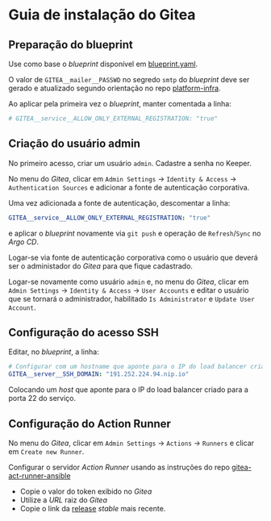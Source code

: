 # Guia de instalação do Gitea

## Preparação do blueprint

Use como base o _blueprint_ disponível em [blueprint.yaml](https://github.com/lwsa-tech/platform-tools-workloads/blob/main/staging/blueprints/forge/blueprint.yaml).

O valor de `GITEA__mailer__PASSWD` no segredo `smtp` do _blueprint_ deve ser gerado e atualizado segundo orientação no repo [platform-infra](https://github.com/lwsa-tech/platform-infra).

Ao aplicar pela primeira vez o _blueprint_, manter comentada a linha:

```yaml
# GITEA__service__ALLOW_ONLY_EXTERNAL_REGISTRATION: "true"
```

## Criação do usuário admin

No primeiro acesso, criar um usuário `admin`. Cadastre a senha no Keeper.

No menu do _Gitea_, clicar em `Admin Settings` -> `Identity & Access` -> `Authentication Sources` e adicionar a fonte de autenticação corporativa.

Uma vez adicionada a fonte de autenticação, descomentar a linha:

```yaml
GITEA__service__ALLOW_ONLY_EXTERNAL_REGISTRATION: "true"
```
e aplicar o _blueprint_ novamente via `git push` e operação de `Refresh`/`Sync` no _Argo CD_.

Logar-se via fonte de autenticação corporativa como o usuário que deverá ser o administador do _Gitea_ para que fique cadastrado.

Logar-se novamente como usuário `admin` e, no menu do _Gitea_, clicar em `Admin Settings` -> `Identity & Access` -> `User Accounts` e editar o usuário que se tornará o administrador, habilitado `Is Administrator` e `Update User Account`.

## Configuração do acesso SSH

Editar, no _blueprint_, a linha:

```yaml
# Configurar com um hostname que aponte para o IP do load balancer criado para a porta 22 do serviço
GITEA__server__SSH_DOMAIN: "191.252.224.94.nip.io"
```

Colocando um _host_ que aponte para o IP do load balancer criado para a porta 22 do serviço.

## Configuração do Action Runner

No menu do _Gitea_, clicar em `Admin Settings` -> `Actions` -> `Runners` e clicar em `Create new Runner`.

Configurar o servidor _Action Runner_ usando as instruções do repo [gitea-act-runner-ansible](https://github.com/lwsa-tech/gitea-act-runner-ansible)

- Copie o valor do token exibido no _Gitea_
- Utilize a _URL_ raiz do _Gitea_
- Copie o link da [release](https://gitea.com/gitea/act_runner/releases) _stable_ mais recente.
